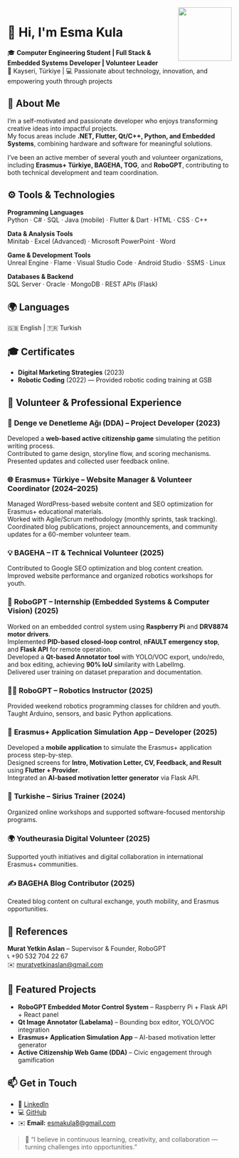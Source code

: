 <img src="https://avatars.githubusercontent.com/esma778787" width="120" align="right" />

# 👋 Hi, I'm Esma Kula  

🎓 **Computer Engineering Student | Full Stack & Embedded Systems Developer | Volunteer Leader**  
📍 Kayseri, Türkiye | 💻 Passionate about technology, innovation, and empowering youth through projects  


## 🧠 About Me  

I’m a self-motivated and passionate developer who enjoys transforming creative ideas into impactful projects.  
My focus areas include **.NET, Flutter, Qt/C++, Python, and Embedded Systems**, combining hardware and software for meaningful solutions.  

I’ve been an active member of several youth and volunteer organizations, including **Erasmus+ Türkiye, BAGEHA, TOG**, and **RoboGPT**, contributing to both technical development and team coordination.

## ⚙️ Tools & Technologies  

**Programming Languages**  
Python · C# · SQL · Java (mobile) · Flutter & Dart · HTML · CSS · C++

**Data & Analysis Tools**  
Minitab · Excel (Advanced) · Microsoft PowerPoint · Word  

**Game & Development Tools**  
Unreal Engine · Flame · Visual Studio Code · Android Studio · SSMS · Linux  

**Databases & Backend**  
SQL Server · Oracle · MongoDB · REST APIs (Flask)  


## 🌍 Languages  
🇬🇧 English | 🇹🇷 Turkish  


## 🎓 Certificates  
- **Digital Marketing Strategies** (2023)  
- **Robotic Coding** (2022) — Provided robotic coding training at GSB  


## 💼 Volunteer & Professional Experience  

### 🧩 **Denge ve Denetleme Ağı (DDA)** – Project Developer (2023)  
Developed a **web-based active citizenship game** simulating the petition writing process.  
Contributed to game design, storyline flow, and scoring mechanisms. Presented updates and collected user feedback online.  


### 🌐 **Erasmus+ Türkiye** – Website Manager & Volunteer Coordinator (2024–2025)  
Managed WordPress-based website content and SEO optimization for Erasmus+ educational materials.  
Worked with Agile/Scrum methodology (monthly sprints, task tracking).  
Coordinated blog publications, project announcements, and community updates for a 60-member volunteer team.  

### 💡 **BAGEHA** – IT & Technical Volunteer (2025)  
Contributed to Google SEO optimization and blog content creation.  
Improved website performance and organized robotics workshops for youth.  


### 🤖 **RoboGPT** – Internship (Embedded Systems & Computer Vision) (2025)  
Worked on an embedded control system using **Raspberry Pi** and **DRV8874 motor drivers**.  
Implemented **PID-based closed-loop control**, **nFAULT emergency stop**, and **Flask API** for remote operation.  
Developed a **Qt-based Annotator tool** with YOLO/VOC export, undo/redo, and box editing, achieving **90% IoU** similarity with LabelImg.  
Delivered user training on dataset preparation and documentation.  


### 🧑‍🏫 **RoboGPT** – Robotics Instructor (2025)  
Provided weekend robotics programming classes for children and youth.  
Taught Arduino, sensors, and basic Python applications.  


### 📱 **Erasmus+ Application Simulation App** – Developer (2025)  
Developed a **mobile application** to simulate the Erasmus+ application process step-by-step.  
Designed screens for **Intro, Motivation Letter, CV, Feedback, and Result** using **Flutter + Provider**.  
Integrated an **AI-based motivation letter generator** via Flask API.  


### 💬 **Turkishe – Sirius Trainer (2024)**  
Organized online workshops and supported software-focused mentorship programs.  

### 🌍 **Youtheurasia Digital Volunteer (2025)**  
Supported youth initiatives and digital collaboration in international Erasmus+ communities.  

### ✍️ **BAGEHA Blog Contributor (2025)**  
Created blog content on cultural exchange, youth mobility, and Erasmus opportunities.  


## 📜 References  

**Murat Yetkin Aslan** – Supervisor & Founder, RoboGPT  
📞 +90 532 704 22 67  
✉️ muratyetkinaslan@gmail.com  


## 🧩 Featured Projects  

- **RoboGPT Embedded Motor Control System** – Raspberry Pi + Flask API + React panel  
- **Qt Image Annotator (Labelama)** – Bounding box editor, YOLO/VOC integration  
- **Erasmus+ Application Simulation App** – AI-based motivation letter generator  
- **Active Citizenship Web Game (DDA)** – Civic engagement through gamification  


## 📫 Get in Touch  

- 💼 [LinkedIn](https://linkedin.com/in/esma-kula)  
- 💻 [GitHub](https://github.com/esma778787)  
- ✉️ **Email:** esmakula8@gmail.com  


> 🌱 “I believe in continuous learning, creativity, and collaboration — turning challenges into opportunities.”  
